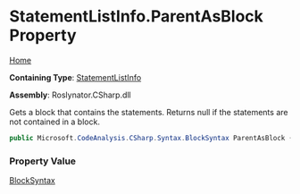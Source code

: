 # StatementListInfo\.ParentAsBlock Property

[Home](../../../../../README.md)

**Containing Type**: [StatementListInfo](../README.md)

**Assembly**: Roslynator\.CSharp\.dll

  
Gets a block that contains the statements\. Returns null if the statements are not contained in a block\.

```csharp
public Microsoft.CodeAnalysis.CSharp.Syntax.BlockSyntax ParentAsBlock { get; }
```

### Property Value

[BlockSyntax](https://docs.microsoft.com/en-us/dotnet/api/microsoft.codeanalysis.csharp.syntax.blocksyntax)

